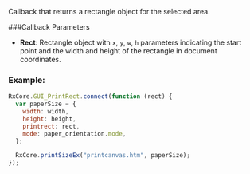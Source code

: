 Callback that returns a rectangle object for the selected area.

###Callback Parameters

- **Rect**: Rectangle object with `x`, `y`, `w`, `h` parameters indicating the start point and the width and height of the rectangle in document coordinates.

### Example:

```javascript
RxCore.GUI_PrintRect.connect(function (rect) {
  var paperSize = {
    width: width,
    height: height,
    printrect: rect,
    mode: paper_orientation.mode,
  };

  RxCore.printSizeEx("printcanvas.htm", paperSize);
});
```
